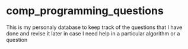 # comp_programming_questions
This is my personaly database to keep track of the questions that I have done and revise it later in case I need help in a particular algorithm or a question

